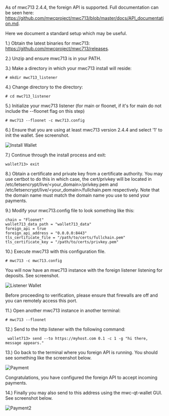 As of mwc713 2.4.4, the foreign API is supported. Full documentation can be seen here: https://github.com/mwcproject/mwc713/blob/master/docs/API_documentation.md. 

Here we document a standard setup which may be useful.

1.) Obtain the latest binaries for mwc713: https://github.com/mwcproject/mwc713/releases.

2.) Unzip and ensure mwc713 is in your PATH.

3.) Make a directory in which your mwc713 install will reside:

```# mkdir mwc713_listener```

4.) Change directory to the directory:

```# cd mwc713_listener```

5.) Initialize your mwc713 listener (for main or floonet, if it's for main do not include the --floonet flag on this step)

```# mwc713 --floonet -c mwc713.config```

6.) Ensure that you are using at least mwc713 version 2.4.4 and select '1' to init the wallet. See screenshot.

![Install Wallet](https://raw.githubusercontent.com/mwcproject/mwc713/master/docs/init_mwc713.png "Install Wallet")

7.) Continue through the install process and exit:

```wallet713> exit```

8.) Obtain a certificate and private key from a certificate authority. You may use certbot to do this in which case, the cert/privkey will be located in /etc/letsencrypt/live/<your_domain>/privkey.pem and /etc/letsencrypt/live/<your_domain>/fullchain.pem respectively. Note that the domain name must match the domain name you use to send your payments.

9.) Modify your mwc713.config file to look something like this:

```
chain = "Floonet"
wallet713_data_path = "wallet713_data"
foreign_api = true
foreign_api_address = "0.0.0.0:8443"
tls_certificate_file = "/path/to/certs/fullchain.pem"
tls_certificate_key = "/path/to/certs/privkey.pem"
```

10.) Execute mwc713 with this configuration file.

```# mwc713 -c mwc713.config```

You will now have an mwc713 instance with the foreign listener listening for deposits. See screenshot.

![Listener Wallet](https://raw.githubusercontent.com/mwcproject/mwc713/master/docs/listening.png "Listener Wallet")

Before proceeding to verification, please ensure that firewalls are off and you can remotely access this port.

11.) Open another mwc713 instance in another terminal:

```# mwc713 --floonet```

12.) Send to the http listener with the following command:

``` wallet713> send --to https://myhost.com 0.1 -c 1 -g "hi there, message appears."```

13.) Go back to the terminal where you foreign API is running. You should see something like the screenshot below.

![Payment](https://raw.githubusercontent.com/mwcproject/mwc713/master/docs/payment.png "Payment")

Congratulations, you have configured the foreign API to accept incoming payments.

14.) Finally you may also send to this address using the mwc-qt-wallet GUI. See screenshot below.

![Payment2](https://raw.githubusercontent.com/mwcproject/mwc713/master/docs/qt.png "Payment2")

